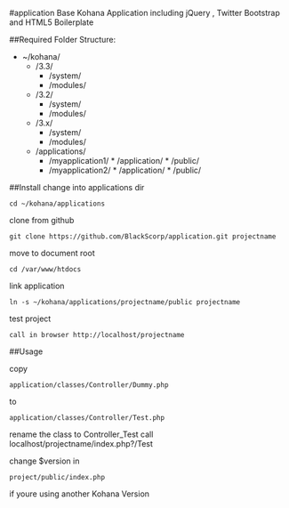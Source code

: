 #application
Base Kohana Application including jQuery , Twitter Bootstrap and HTML5 Boilerplate 

##Required Folder Structure:

* ~/kohana/
    * /3.3/
        * /system/
        * /modules/
    * /3.2/
        * /system/
        * /modules/
    * /3.x/
        * /system/
        * /modules/
    * /applications/
        * /myapplication1/
               * /application/
               * /public/
        * /myapplication2/
               * /application/
               * /public/


##Install
change into applications dir

    cd ~/kohana/applications

clone from github

    git clone https://github.com/BlackScorp/application.git projectname

move to document root

    cd /var/www/htdocs

link application

    ln -s ~/kohana/applications/projectname/public projectname

test project

    call in browser http://localhost/projectname

##Usage

copy
 
    application/classes/Controller/Dummy.php 
to 

    application/classes/Controller/Test.php

rename the class to Controller_Test call localhost/projectname/index.php?/Test 

change $version in

    project/public/index.php 

if youre using another Kohana Version